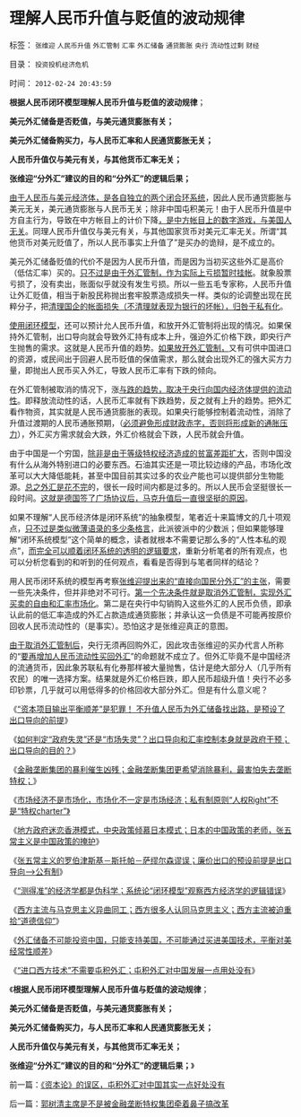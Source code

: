 # 理解人民币升值与贬值的波动规律

标签： `张维迎` `人民币升值` `外汇管制` `汇率` `外汇储备` `通货膨胀` `央行` `流动性过剩` `财经` 

目录： `投资投机经济危机`

时间： `2012-02-24 20:43:59`

**根据人民币闭环模型理解人民币升值与贬值的波动规律**；

**美元外汇储备是否贬值，与美元通货膨胀有关；**

**美元外汇储备购买力，与人民币汇率和人民通货膨胀无关；**

**人民币升值仅与美元有关，与其他货币汇率无关；**

**张维迎“分外汇”建议的目的和“分外汇”的逻辑后果；**

[由于人民币与美元经济体，是各自独立的两个闭合环系统](../../../2012/2/21/国内通货膨胀与国际无关，与任何锚本位无关.md)，因此人民币通货膨胀与美元无关，美元通货膨胀与人民币无关；除非中国屯积美元！由于人民币升值是中方自主行为，导致在中方帐目上的计价下降[，是中方帐目上的数字游戏，与美国人无关](../../../2012/2/21/汇率争论的核心是市场经济是否有效.md)。同理人民币升值仅与美元有关，与其他国家货币对美元汇率无关。所谓“其他货币对美元贬值了，所以人民币事实上升值了”是买办的诡辩，是不成立的。

美元外汇储备贬值的代价不是因为人民币升值，而是因为当初买这些外汇是高价（低估汇率）买的。[只不过是由于外汇管制，作为实际上亏损暂时挂帐](../../../2012/2/21/国际资本流动是假象,金本位不成立，货币战争也就不成立.md)。就象股票亏损了，没有卖出，账面似乎就没有发生亏损。所以一些五毛专家称，人民币升值让外汇贬值，相当于新股民称抛出套牢股票造成损失一样。类似的论调整出现在民粹分子，把[清理国企的帐面损失（不清理就表现为银行的坏帐），归咎于私有化](../../../2011/2/11/废除国企专营和垄断权，卖国将没门！.md)。

[使用闭环模型](../../../2012/2/20/“资本”是金本位的衍生概念.md)，还可以预计允人民币升值，和放开外汇管制将出现的情况。如果保持外汇管制，出口导向就会导致外汇持有成本上升，强迫外汇价格下跌，即央行产生抛售的需求。这就是人民币升值的趋势。[如果放开外汇管制，](../../../2011/10/26/金融利益集团操纵官媒的强悍“民意”；.md)又有可供中国进口的资源，或民间出于回避人民币贬值的保值需求，那么就会出现外汇的强大买方力量，即抛出人民币买入外汇，导致人民币汇率有下跌的倾向。

在外汇管制被取消的情况下，涨[与跌的趋势，取决于央行向国内经济体提供的流动性](../../../2012/2/20/“亚当斯密的资本”与“马克思主义的资本”异同；.md)。即释放流动性的话，人民币汇率就有下跌趋势，反之就有上升的趋势。把外汇看作物资，其实就是人民币通货膨胀的表现。如果央行能够控制着流动性，消除了升值过渡期的人民币通胀预期，（[必须避免形成财政赤字，否则将形成新的通胀压力](../../../2011/11/30/平价购买力中不同类型的通胀与汇率的关系.md)），外汇买方需求就会大跌，外汇价格就会下跌，人民币就会升值。

由于中国是一个穷国，[除非是由于等级特权经济造成的贫富差距扩大](../../../2011/5/31/专家南辕北辙，饮鸩止渴的高论.md)，否则中国没有什么从海外特别进口的必要东西。石油其实还是一项比较边缘的产品，市场化改革可以大大降低能耗，甚至中国目前其实过多的农业产能也可以提供部分生物能源。[总之外汇是花不完](../../../2008/11/21/两种保障救危机——中国经济发展的含义.md)的，很长一段时间内都是过多的。所以人民币会坚挺很长一段时间。[这就是德国签了广场协议后，马克升值后一直很坚挺的原因](../../../2011/6/1/德国马克国际化，欧元面临崩溃.md)。

如果不理解“人民币经济体是闭环系统”的抽象模型，笔者近十来篇博文的几十项观点，[只不过是类似微薄语录的多少条格言](../../../2012/2/8/微博适合煽动革命，不适合个人主义.md)，此派彼派中的少数派；但如果能够理解“闭环系统模型”这个简单的概念，读者就根本不需要记那么多的“人性本私的观点”，[而完全可以顺着闭环系统的透明的逻辑要求](../../../2011/12/26/经济学不应该成为算命神学；经济学研究的学品.md)，重新分析笔者的所有观点，也可以分析您看到的和听到的任何观点，看看是否得到与笔者同样的结论？

用人民币闭环系统的模型再考察[张维迎提出来的“直接向国民分外汇”的主张](../../../2009/2/14/外汇不是钱，是物资！“分国企，分外汇”难言吉凶.md)，需要一些先决条件，但并非绝对不可行。[第一个先决条件就是取消外汇管制，实现外汇买卖的自由和汇率市场化](../../../2008/12/3/中国会没有“次贷危机”吗？.md)。第二是在央行中勾销购入这些外汇的人民币负债，即承认此前的低汇率造成的外汇占款造成通货膨胀；并承认这一负债是不可能再按原价回收人民币流动性的（是事实）。恐怕这才是张维迎真正的意图。

[由于取消外汇管制后](../../../2011/12/7/香港人民币汇率下跌，不反映人民币升值趋势逆转.md)，央行无须再回购外汇，因此攻击张维迎的买办代言人所称的“[要再增加人民币流动性买回外汇](../../../2011/11/30/平价购买力的黄金，外汇，汇率和通货膨胀.md)”的命题就不成立了。但外汇毕竟不是中国经济的流通货币，因此象苏联私有化券那样被大量抛售，估计是绝大部分人（几乎所有农民）的唯一选择方案。结果就是外汇价格巨跌，即人民币超级升值！央行不必多印钞票，几乎就可以用低得多的价格回收大部分外汇。但是有什么意义呢？

《[“资本项目输出平衡顺差”是犯罪！ 不升值人民币为外汇储备找出路，是预设了出口导向的前提](../../../2012/2/22/“资本项目输出平衡经常项目顺差”是叛国犯罪！.md)》

《[如何判定“政府失灵”还是“市场失灵”？出口导向和汇率控制本身就是政府干预；出口导向的目的？](../../../2012/2/22/如何判定“政府失灵”还是“市场失灵”？出口导向的目的是什么？.md)》

《[金融垄断集团的暴利催生凶残；金融垄断集团更希望消除暴利，最害怕失去垄断特权；](../../../2012/2/21/证监会新政又是金融垄断集团定制的改革吗？.md)》

《[市场经济不是市场化，市场化不一定是市场经济；私有制原则“人权Right”不是“特权charter”》](../../../2012/2/22/私有制不是私有化，市场经济不是市场化，民主不是选举化.md)

《[地方政府迷恋香港模式，中央政策倾慕日本模式；日本的中国政策的老师，张五常主义是中国政策的掩护](../../../2012/2/23/地方政府迷恋香港模式，中央政策倾慕日本模式.md)》

《[张五常主义的罗伯津斯基－斯托帕－萨缪尔森谬误；廉价出口的预设前提是出口导向——>公有制](../../../2012/2/23/张五常的罗伯津斯基－斯托帕－萨缪尔森谬误；.md)》

《[“测得准”的经济学都是伪科学；系统论“闭环模型”观察西方经济学的逻辑错误](../../../2012/2/23/“测得准”的经济学都是伪科学.md)》

《[西方主流与马克思主义异曲同工；西方很多人认同马克思主义；西方主流被迫重拾“道德信仰”](../../../2012/2/24/为什么西方很多人认同马克思主义.md)》

《[外汇储备不可能投资中国，只能支持美国，不可能通过买进美国技术，平衡对美经常性顺差](../../../2012/2/24/外汇储备不可能投资中国；不可能买美国技术平衡顺差.md)》

《[“进口西方技术”不需要屯积外汇；屯积外汇对中国发展一点用处没有](../../../2012/2/24/《资本论》的误区，屯积外汇对中国其实一点好处没有.md)》

《**根据人民币闭环模型理解人民币升值与贬值的波动规律**；

**美元外汇储备是否贬值，与美元通货膨胀有关；**

**美元外汇储备购买力，与人民币汇率和人民通货膨胀无关；**

**人民币升值仅与美元有关，与其他货币汇率无关；**

**张维迎“分外汇”建议的目的和“分外汇”的逻辑后果；**》



前一篇：[《资本论》的误区，屯积外汇对中国其实一点好处没有](../../../2012/2/24/《资本论》的误区，屯积外汇对中国其实一点好处没有.md)

后一篇：[郭树清主席是不是被金融垄断特权集团牵着鼻子搞改革](../../../2012/2/24/郭树清主席是不是被金融垄断特权集团牵着鼻子搞改革.md)